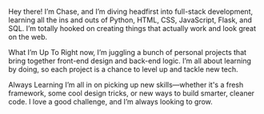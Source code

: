 Hey there! I’m Chase, and I’m diving headfirst into full-stack development, learning all the ins and outs of Python, HTML, CSS, JavaScript, Flask, and SQL. I’m totally hooked on creating things that actually work and look great on the web.

What I’m Up To
Right now, I’m juggling a bunch of personal projects that bring together front-end design and back-end logic. I’m all about learning by doing, so each project is a chance to level up and tackle new tech.

Always Learning
I’m all in on picking up new skills—whether it's a fresh framework, some cool design tricks, or new ways to build smarter, cleaner code. I love a good challenge, and I’m always looking to grow.
